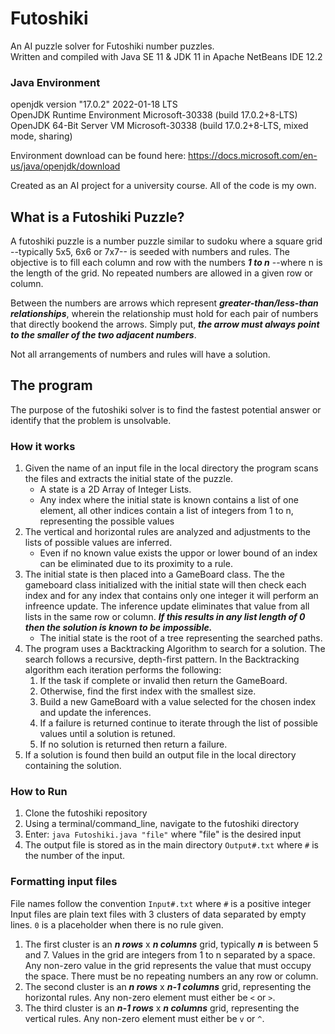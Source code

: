 # Futoshiki
An AI puzzle solver for Futoshiki number puzzles.  
Written and compiled with Java SE 11 & JDK 11 in Apache NetBeans IDE 12.2

### Java Environment
openjdk version "17.0.2" 2022-01-18 LTS  
OpenJDK Runtime Environment Microsoft-30338 (build 17.0.2+8-LTS)  
OpenJDK 64-Bit Server VM Microsoft-30338 (build 17.0.2+8-LTS, mixed mode, sharing)

Environment download can be found here: https://docs.microsoft.com/en-us/java/openjdk/download

Created as an AI project for a university course. All of the code is my own.

## What is a Futoshiki Puzzle?
A futoshiki puzzle is a number puzzle similar to sudoku where a square grid --typically 5x5, 6x6 or 7x7-- is seeded with  numbers and rules. The objective is to fill each column and row with the numbers ***1 to n*** --where n is the length of the grid. No repeated numbers are allowed in a given row or column.

Between the numbers are arrows which represent ***greater-than/less-than relationships***, wherein the relationship must hold for each pair of numbers that directly bookend the arrows. Simply put, ***the arrow must always point to the smaller of the two adjacent numbers***.

Not all arrangements of numbers and rules will have a solution. 

## The program
The purpose of the futoshiki solver is to find the fastest potential answer or identify that the problem is unsolvable.

### How it works
 1. Given the name of an input file in the local directory the program scans the files and extracts the initial state of the puzzle.
     - A state is a 2D Array of Integer Lists. 
     - Any index where the initial state is known contains a list of one element, all other indices contain a list of integers from 1 to n, representing the possible values
 2. The vertical and horizontal rules are analyzed and adjustments to the lists of possible values are inferred.
     - Even if no known value exists the uppor or lower bound of an index can be eliminated due to its proximity to a rule.
 3. The initial state is then placed into a GameBoard class. The the gameboard class initialized with the initial state will then check each index and for any index that contains only one integer it will perform an infreence update. The inference update eliminates that value from all lists in the same row or column. ***If this results in any list length of 0 then the solution is known to be impossible.***
     - The initial state is the root of a tree representing the searched paths.
 4. The program uses a Backtracking Algorithm to search for a solution. The search follows a recursive, depth-first pattern. In the Backtracking algorithm each iteration performs the following:
     1. If the task if complete or invalid then return the GameBoard.
     2. Otherwise, find the first index with the smallest size.
     3. Build a new GameBoard with a value selected for the chosen index and update the inferences.
     4. If a failure is returned continue to iterate through the list of possible values until a solution is retuned.
     5. If no solution is returned then return a failure.
 5. If a solution is found then build an output file in the local directory containing the solution.

### How to Run
 1. Clone the futoshiki repository
 2. Using a terminal/command_line, navigate to the futoshiki directory
 3. Enter: `java Futoshiki.java "file"` where "file" is the desired input
 4. The output file is stored as in the main directory `Output#.txt` where `#` is the number of the input.

### Formatting input files
File names follow the convention `Input#.txt` where `#` is a positive integer  
Input files are plain text files with 3 clusters of data separated by empty lines. `0` is a placeholder when there is no rule given.
 1. The first cluster is an ***n rows*** x ***n columns*** grid, typically ***n*** is between 5 and 7. Values in the grid are integers from 1 to n separated by a space. Any non-zero value in the grid represents the value that must occupy the space. There must be no repeating numbers an any row or column.
 2. The second cluster is an ***n rows*** x ***n-1 columns*** grid, representing the horizontal rules. Any non-zero element must either be `<` or `>`.
 3. The third cluster is an ***n-1 rows*** x ***n columns*** grid, representing the vertical rules. Any non-zero element must either be `v` or `^`.
